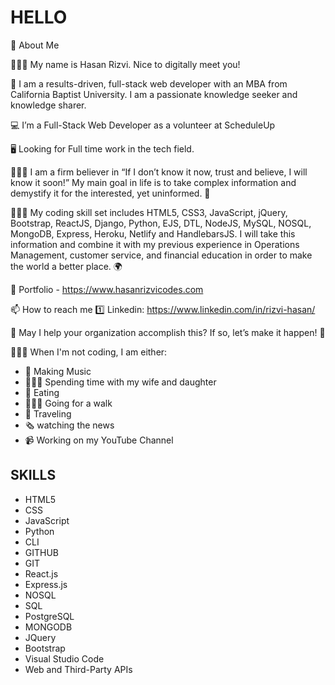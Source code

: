 # HELLO

💬 About Me

🙋🏽‍♂️ My name is Hasan Rizvi. Nice to digitally meet you!

🌱 I am a results-driven, full-stack web developer with an MBA from California Baptist University. I am a passionate knowledge seeker and knowledge sharer. 

:computer: I’m a Full-Stack Web Developer as a volunteer at ScheduleUp

🖥️ Looking for Full time work in the tech field. 

👨🏽‍🏫 I am a firm believer in “If I don’t know it now, trust and believe, I will know it soon!” My main goal in life is to take complex information and demystify it for the interested, yet uninformed. 🧠

👨🏽‍🎓 My coding skill set includes HTML5, CSS3, JavaScript, jQuery, Bootstrap, ReactJS, Django, Python, EJS, DTL, NodeJS, MySQL, NOSQL, MongoDB, Express, Heroku, Netlify and HandlebarsJS. I will take this information and combine it with my previous experience in Operations Management, customer service, and financial education in order to make the world a better place. 🌍

🎨 Portfolio - https://www.hasanrizvicodes.com

📫 How to reach me :one: Linkedin: https://www.linkedin.com/in/rizvi-hasan/

👀 May I help your organization accomplish this? If so, let’s make it happen! 💪

👨🏽‍💻 When I'm not coding, I am either:

- 🎸 Making Music
- 👨‍👩‍👧 Spending time with my wife and daughter
- 🍕 Eating
- 🚶🏾‍♀️ Going for a walk
- 🛫 Traveling
- 🗞 watching the news
- 📹 Working on my YouTube Channel

## SKILLS
- HTML5 
- CSS
- JavaScript
- Python
- CLI
- GITHUB
- GIT
- React.js
- Express.js
- NOSQL
- SQL
- PostgreSQL
- MONGODB
- JQuery
- Bootstrap
- Visual Studio Code
- Web and Third-Party APIs


<!---
Hasanrizvi1993/Hasanrizvi1993 is a ✨ special ✨ repository because its `README.md` (this file) appears on your GitHub profile.
You can click the Preview link to take a look at your changes.
--->
